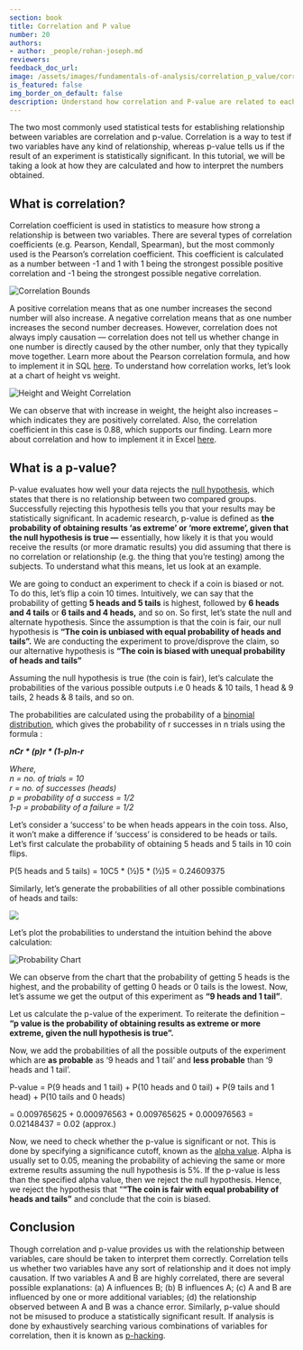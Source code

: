 ```yaml
---
section: book
title: Correlation and P value
number: 20
authors:
- author: _people/rohan-joseph.md
reviewers:
feedback_doc_url:
image: /assets/images/fundamentals-of-analysis/correlation_p_value/correlations1.jpeg
is_featured: false
img_border_on_default: false
description: Understand how correlation and P-value are related to each other within data analytics.
---
```

The two most commonly used statistical tests for establishing relationship between variables are correlation and p-value. Correlation is a way to test if two variables have any kind of relationship, whereas p-value tells us if the result of an experiment is statistically significant. In this tutorial, we will be taking a look at how they are calculated and how to interpret the numbers obtained.

## What is correlation?

Correlation coefficient is used in statistics to measure how strong a relationship is between two variables. There are several types of correlation coefficients (e.g. Pearson, Kendall, Spearman), but the most commonly used is the Pearson’s correlation coefficient. This coefficient is calculated as a number between -1 and 1 with 1 being the strongest possible positive correlation and -1 being the strongest possible negative correlation.

![Correlation Bounds](/assets/images/fundamentals-of-analysis/correlation_p_value/correlations1.jpeg)

A positive correlation means that as one number increases the second number will also increase. A negative correlation means that as one number increases the second number decreases. However, correlation does not always imply causation — correlation does not tell us whether change in one number is directly caused by the other number, only that they typically move together. Learn more about the Pearson correlation formula, and how to implement it in SQL [here](https://chartio.com/learn/postgresql/correlation-coefficient-pearson/?__hstc=113363352.37e1dac817bf0dbc7d236083a09955aa.1558032271531.1559924569268.1559937170027.53&__hssc=113363352.5.1559937170027&__hsfp=1517700082). To understand how correlation works, let’s look at a chart of height vs weight.

![Height and Weight Correlation](/assets/images/fundamentals-of-analysis/correlation_p_value/correlations2.jpeg)

We can observe that with increase in weight, the height also increases – which indicates they are positively correlated. Also, the correlation coefficient in this case is 0.88, which supports our finding. Learn more about correlation and how to implement it in Excel [here](https://dataschoolstag.wpengine.com/finding-correlation-in-data/).

## What is a p-value?

P-value evaluates how well your data rejects the [null hypothesis](http://www.statisticshowto.com/probability-and-statistics/null-hypothesis/), which states that there is no relationship between two compared groups. Successfully rejecting this hypothesis tells you that your results may be statistically significant. In academic research, p-value is defined as **the probability of obtaining results ‘as extreme’ or ‘more extreme’, given that the null hypothesis is true —** essentially, how likely it is that you would receive the results (or more dramatic results) you did assuming that there is no correlation or relationship (e.g. the thing that you’re testing) among the subjects. To understand what this means, let us look at an example.

We are going to conduct an experiment to check if a coin is biased or not. To do this, let’s flip a coin 10 times. Intuitively, we can say that the probability of getting **5 heads and 5 tails** is highest, followed by **6 heads and 4 tails** or **6 tails and 4 heads,** and so on. So first, let’s state the null and alternate hypothesis. Since the assumption is that the coin is fair, our null hypothesis is **“The coin is unbiased with equal probability of heads and tails”.** We are conducting the experiment to prove/disprove the claim, so our alternative hypothesis is **“The coin is biased with unequal probability of heads and tails”**

Assuming the null hypothesis is true (the coin is fair), let’s calculate the probabilities of the various possible outputs i.e 0 heads & 10 tails, 1 head & 9 tails, 2 heads & 8 tails, and so on.

The probabilities are calculated using the probability of a [binomial distribution](http://www.statisticshowto.com/probability-and-statistics/binomial-theorem/binomial-distribution-formula/), which gives the probability of r successes in n trials using the formula :

**_nCr * (p)r * (1-p)n-r_**

_Where,_  
_n = no. of trials = 10_  
_r = no. of successes (heads)_  
_p = probability of a success = 1/2_  
_1-p = probability of a failure = 1/2_

Let’s consider a ‘success’ to be when heads appears in the coin toss. Also, it won’t make a difference if ‘success’ is considered to be heads or tails. Let’s first calculate the probability of obtaining 5 heads and 5 tails in 10 coin flips.

P(5 heads and 5 tails) = 10C5 * (½)5 * (½)5 = 0.24609375

Similarly, let’s generate the probabilities of all other possible combinations of heads and tails:

![](/assets/images/fundamentals-of-analysis/correlation_p_value/correlations3.jpeg)

Let’s plot the probabilities to understand the intuition behind the above calculation:

![Probability Chart](/assets/images/fundamentals-of-analysis/correlation_p_value/correlations4.jpeg)

We can observe from the chart that the probability of getting 5 heads is the highest, and the probability of getting 0 heads or 0 tails is the lowest. Now, let’s assume we get the output of this experiment as **“9 heads and 1 tail”**.

Let us calculate the p-value of the experiment. To reiterate the definition – **“p value is the probability of obtaining results as extreme or more extreme, given the null hypothesis is true”.**

Now, we add the probabilities of all the possible outputs of the experiment which are **as probable** as ‘9 heads and 1 tail’ and **less probable** than ‘9 heads and 1 tail’.

P-value = P(9 heads and 1 tail) + P(10 heads and 0 tail) + P(9 tails and 1 head) + P(10 tails and 0 heads)

= 0.009765625 + 0.000976563 + 0.009765625 + 0.000976563 = 0.02148437 = 0.02 (approx.)

Now, we need to check whether the p-value is significant or not. This is done by specifying a significance cutoff, known as the [alpha value](http://blog.minitab.com/blog/michelle-paret/alphas-p-values-confidence-intervals-oh-my). Alpha is usually set to 0.05, meaning the probability of achieving the same or more extreme results assuming the null hypothesis is 5%. If the p-value is less than the specified alpha value, then we reject the null hypothesis. Hence, we reject the hypothesis that “**“The coin is fair with equal probability of heads and tails”** and conclude that the coin is biased.

## Conclusion

Though correlation and p-value provides us with the relationship between variables, care should be taken to interpret them correctly. Correlation tells us whether two variables have any sort of relationship and it does not imply causation. If two variables A and B are highly correlated, there are several possible explanations: (a) A influences B; (b) B influences A; (c) A and B are influenced by one or more additional variables; (d) the relationship observed between A and B was a chance error. Similarly, p-value should not be misused to produce a statistically significant result. If analysis is done by exhaustively searching various combinations of variables for correlation, then it is known as [p-hacking](https://dataschoolstag.wpengine.com/what-is-p-hacking/).
